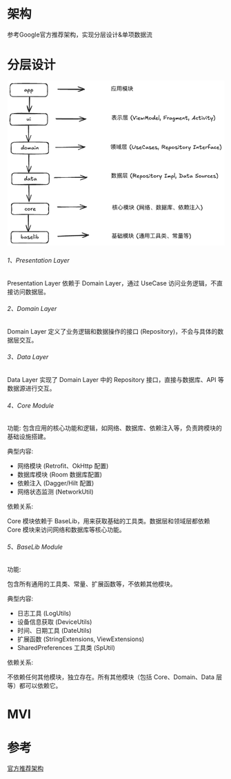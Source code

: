 # 架构

参考Google官方推荐架构，实现分层设计&单项数据流

# 分层设计

![architecture](./pictures/architecture.png)

###### 1、Presentation Layer

Presentation Layer 依赖于 Domain Layer，通过 UseCase 访问业务逻辑，不直接访问数据层。

###### 2、Domain Layer

Domain Layer 定义了业务逻辑和数据操作的接口 (Repository)，不会与具体的数据层交互。

###### 3、Data Layer

Data Layer 实现了 Domain Layer 中的 Repository 接口，直接与数据库、API 等数据源进行交互。

###### 4、Core Module

功能: 包含应用的核心功能和逻辑，如网络、数据库、依赖注入等，负责跨模块的基础设施搭建。

典型内容:

- 网络模块 (Retrofit、OkHttp 配置)
- 数据库模块 (Room 数据库配置)
- 依赖注入 (Dagger/Hilt 配置)
- 网络状态监测 (NetworkUtil)

依赖关系:

Core 模块依赖于 BaseLib，用来获取基础的工具类。数据层和领域层都依赖 Core 模块来访问网络和数据库等核心功能。

###### 5、BaseLib Module

功能:

包含所有通用的工具类、常量、扩展函数等，不依赖其他模块。

典型内容:

- 日志工具 (LogUtils)
- 设备信息获取 (DeviceUtils)
- 时间、日期工具 (DateUtils)
- 扩展函数 (StringExtensions, ViewExtensions)
- SharedPreferences 工具类 (SpUtil)

依赖关系:

不依赖任何其他模块，独立存在。所有其他模块（包括 Core、Domain、Data 层等）都可以依赖它。

# MVI 

# 参考

[官方推荐架构](https://developer.android.google.cn/topic/architecture?hl=zh-cn)